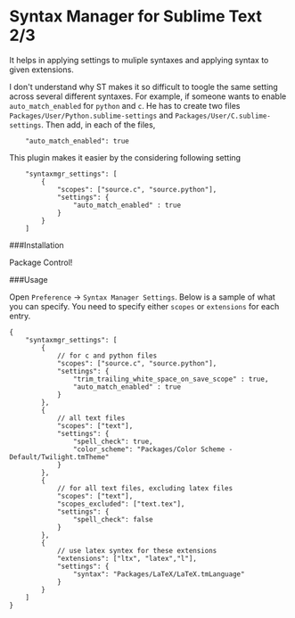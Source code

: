 Syntax Manager for Sublime Text 2/3
====================
It helps in applying settings to muliple syntaxes and applying syntax to given extensions.


I don't understand why ST makes it so difficult to toogle the same setting across several different syntaxes. 
For example, if someone wants to enable `auto_match_enabled` for `python` and `c`. 
He has to create two files `Packages/User/Python.sublime-settings` and `Packages/User/C.sublime-settings`. 
Then add, in each of the files, 

		"auto_match_enabled": true


This plugin makes it easier by the considering following setting


	    "syntaxmgr_settings": [
	        {
	            "scopes": ["source.c", "source.python"],
	            "settings": {
	                "auto_match_enabled" : true
	            }
	        }
	    ]

###Installation

Package Control!

###Usage

Open `Preference` -> `Syntax Manager Settings`. Below is a sample of what you can specify.
You need to specify either `scopes` or `extensions` for each entry.

```
{
    "syntaxmgr_settings": [
        {
        	// for c and python files
            "scopes": ["source.c", "source.python"],
            "settings": {
                "trim_trailing_white_space_on_save_scope" : true,
                "auto_match_enabled" : true
            }
        },
        {
        	// all text files
	        "scopes": ["text"],
            "settings": {            
				"spell_check": true,
				"color_scheme": "Packages/Color Scheme - Default/Twilight.tmTheme"
            }
        },        
        {
        	// for all text files, excluding latex files
	        "scopes": ["text"],
            "scopes_excluded": ["text.tex"],
            "settings": {            
			    "spell_check": false
            }
        },
        {
        	// use latex syntex for these extensions
	        "extensions": ["ltx", "latex","l"],
            "settings": {            
			    "syntax": "Packages/LaTeX/LaTeX.tmLanguage"			    
            }
        }        
    ]
}
```
